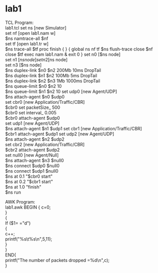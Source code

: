 # lab1
TCL Program:  
lab1.tcl 
set ns [new Simulator]  
set nf [open lab1.nam w]  
$ns namtrace-all $nf  
set tf [open lab1.tr w]  
$ns trace-all $tf  
proc finish { } {  
global ns nf tf  
$ns flush-trace  
close $nf  
close $tf  
exec nam lab1.nam &  
exit 0  
} 
set n0 [$ns node]   
set n1 [$ns node]  
set n2 [$ns node]  
set n3 [$ns node]  
$ns duplex-link $n0 $n2 200Mb 10ms DropTail  
$ns duplex-link $n1 $n2 100Mb 5ms DropTail  
$ns duplex-link $n2 $n3 1Mb 1000ms DropTail  
$ns queue-limit $n0 $n2 10  
$ns queue-limit $n1 $n2 10 
set udp0 [new Agent/UDP]   
$ns attach-agent $n0 $udp0  
set cbr0 [new Application/Traffic/CBR]  
$cbr0 set packetSize_ 500  
$cbr0 set interval_ 0.005  
$cbr0 attach-agent $udp0  
set udp1 [new Agent/UDP]  
$ns attach-agent $n1 $udp1 
set cbr1 [new Application/Traffic/CBR]  
$cbr1 attach-agent $udp1 
set udp2 [new Agent/UDP]  
$ns attach-agent $n2 $udp2  
set cbr2 [new Application/Traffic/CBR]  
$cbr2 attach-agent $udp2  
set null0 [new Agent/Null]  
$ns attach-agent $n3 $null0  
$ns connect $udp0 $null0  
$ns connect $udp1 $null0  
$ns at 0.1 "$cbr0 start"  
$ns at 0.2 "$cbr1 start"  
$ns at 1.0 "finish"  
$ns run


AWK Program:  
lab1.awk 
BEGIN {  c=0;  
}  
{  
If ($1= ="d")  
{  
c++;  
printf("%s\t%s\n",$5,$11);  
}  
}  
END{  
printf("The number of packets dropped =%d\n",c);  
}
